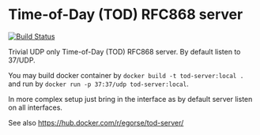 # Time-of-Day (TOD) RFC868 server

[![Build Status](https://travis-ci.org/egorse/tod-server.svg?branch=master)](https://travis-ci.org/egorse/tod-server)

Trivial UDP only Time-of-Day (TOD) RFC868 server.
By default listen to 37/UDP.

You may build docker container by ```docker build -t tod-server:local .```
and run by ```docker run -p 37:37/udp tod-server:local```.

In more complex setup just bring in the interface as by default server listen
on all interfaces.

See also https://hub.docker.com/r/egorse/tod-server/
